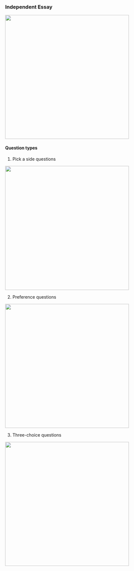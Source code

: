 ### Independent Essay

<img src="https://user-images.githubusercontent.com/12064832/206870358-e955f25e-cb1b-494c-8c3f-561bf3c978cd.png" width=400 />

#### Question types

1. Pick a side questions

<img src="https://user-images.githubusercontent.com/12064832/206870408-3b22e8cd-8c4f-435a-9886-f284cdb7686d.png" width=400 />

2. Preference questions

<img src="https://user-images.githubusercontent.com/12064832/206870427-1b7caf0c-7c55-4d2b-9b7f-959d2b5f2a34.png" width=400 />

3. Three-choice questions

<img src="https://user-images.githubusercontent.com/12064832/206870477-6c75730a-838f-4a71-a8ee-dfd702f84c0f.png" width=400 />



